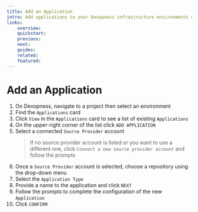```yaml
---
title: Add an Application
intro: Add applications to your Devopness infrastructure environments so they can be managed and deployed manually or through automated workflows
links:
    overview:
    quickstart:
    previous:
    next:
    guides:
    related:
    featured:
---
```


# Add an Application
1. On Devopness, navigate to a project then select an environment
1. Find the `Applications` card
1. Click `View` in the `Applications` card to see a list of existing `Applications`
1. On the upper-right corner of the list click `ADD APPLICATION`
1. Select a connected `Source Provider` account
    > If no source provider account is listed or you want to use a different one, click `Connect a new source provider account` and follow the prompts
1. Once a `Source Provider` account is selected, choose a repository using the drop-down menu
1. Select the `Application Type`
1. Provide a name to the application and click `NEXT`
1. Follow the prompts to complete the configuration of the new `Application`
1. Click `CONFIRM`
